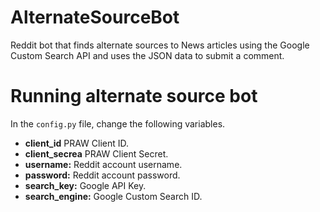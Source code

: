 # AlternateSourceBot
Reddit bot that finds alternate sources to News articles using the Google Custom Search API and uses the JSON data to submit a comment. 

# Running alternate source bot

In the `config.py` file, change the following variables.

- **client_id** PRAW Client ID.
- **client_secrea** PRAW Client Secret.
- **username:** Reddit account username.
- **password:** Reddit account password.
- **search_key:** Google API Key.
- **search_engine:** Google Custom Search ID.

